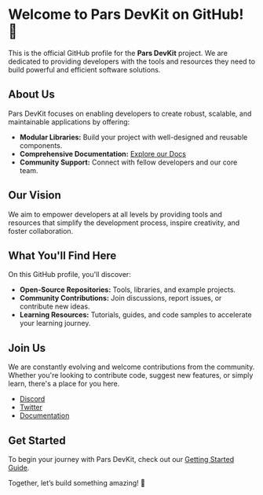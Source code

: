 # Welcome to Pars DevKit on GitHub! 👋

This is the official GitHub profile for the **Pars DevKit** project. We are dedicated to providing developers with the tools and resources they need to build powerful and efficient software solutions.

## About Us

Pars DevKit focuses on enabling developers to create robust, scalable, and maintainable applications by offering:

- **Modular Libraries:** Build your project with well-designed and reusable components.
- **Comprehensive Documentation:** [Explore our Docs](https://docs.parsdevkit.net)
- **Community Support:** Connect with fellow developers and our core team.

## Our Vision

We aim to empower developers at all levels by providing tools and resources that simplify the development process, inspire creativity, and foster collaboration.

## What You'll Find Here

On this GitHub profile, you'll discover:

- **Open-Source Repositories:** Tools, libraries, and example projects.
- **Community Contributions:** Join discussions, report issues, or contribute new ideas.
- **Learning Resources:** Tutorials, guides, and code samples to accelerate your learning journey.

## Join Us

We are constantly evolving and welcome contributions from the community. Whether you're looking to contribute code, suggest new features, or simply learn, there's a place for you here.

- [Discord](https://discord.gg/parsdevkit)
- [Twitter](https://twitter.com/parsdevkit)
- [Documentation](https://docs.parsdevkit.net)

## Get Started

To begin your journey with Pars DevKit, check out our [Getting Started Guide](https://docs.parsdevkit.net/getting-started/concept/index.html#conclusion).

Together, let’s build something amazing! 🚀
